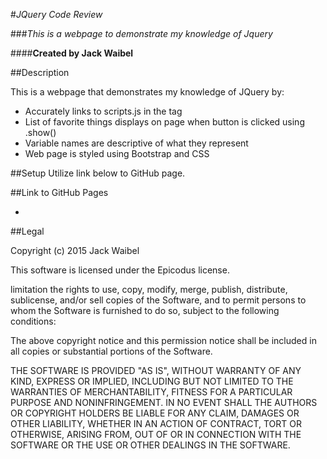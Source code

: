 #_JQuery Code Review_

###*This is a webpage to demonstrate my knowledge of Jquery*

####**Created by Jack Waibel**

##Description

This is a webpage that demonstrates my knowledge of JQuery by:

* Accurately links to scripts.js in the <head> tag
* List of favorite things displays on page when button is clicked using .show()
* Variable names are descriptive of what they represent
* Web page is styled using Bootstrap and CSS

##Setup
Utilize link below to GitHub page.


##Link to GitHub Pages

*

##Legal

Copyright (c) 2015 Jack Waibel

This software is licensed under the Epicodus license.

limitation the rights to use, copy, modify, merge, publish, distribute, sublicense, and/or sell copies of the Software, and to permit persons to whom the Software is furnished to do so, subject to the following conditions:

The above copyright notice and this permission notice shall be included in all copies or substantial portions of the Software.

THE SOFTWARE IS PROVIDED "AS IS", WITHOUT WARRANTY OF ANY KIND, EXPRESS OR IMPLIED, INCLUDING BUT NOT LIMITED TO THE WARRANTIES OF MERCHANTABILITY, FITNESS FOR A PARTICULAR PURPOSE AND NONINFRINGEMENT. IN NO EVENT SHALL THE AUTHORS OR COPYRIGHT HOLDERS BE LIABLE FOR ANY CLAIM, DAMAGES OR OTHER LIABILITY, WHETHER IN AN ACTION OF CONTRACT, TORT OR OTHERWISE, ARISING FROM, OUT OF OR IN CONNECTION WITH THE SOFTWARE OR THE USE OR OTHER DEALINGS IN THE SOFTWARE.
